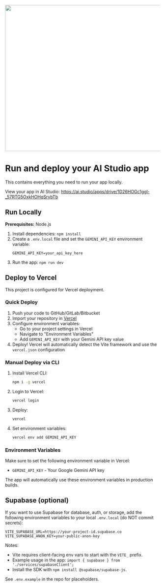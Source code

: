 <div align="center">
<img width="1200" height="475" alt="GHBanner" src="https://github.com/user-attachments/assets/0aa67016-6eaf-458a-adb2-6e31a0763ed6" />
</div>

# Run and deploy your AI Studio app

This contains everything you need to run your app locally.

View your app in AI Studio: https://ai.studio/apps/drive/1D26HOGc1ggl-_57RTG5OxkHOHqSrvbTb

## Run Locally

**Prerequisites:**  Node.js


1. Install dependencies:
   `npm install`
2. Create a `.env.local` file and set the `GEMINI_API_KEY` environment variable:
   ```
   GEMINI_API_KEY=your_api_key_here
   ```
3. Run the app:
   `npm run dev`

## Deploy to Vercel

This project is configured for Vercel deployment.

### Quick Deploy

1. Push your code to GitHub/GitLab/Bitbucket
2. Import your repository in [Vercel](https://vercel.com)
3. Configure environment variables:
   - Go to your project settings in Vercel
   - Navigate to "Environment Variables"
   - Add `GEMINI_API_KEY` with your Gemini API key value
4. Deploy! Vercel will automatically detect the Vite framework and use the `vercel.json` configuration

### Manual Deploy via CLI

1. Install Vercel CLI:
   ```bash
   npm i -g vercel
   ```

2. Login to Vercel:
   ```bash
   vercel login
   ```

3. Deploy:
   ```bash
   vercel
   ```

4. Set environment variables:
   ```bash
   vercel env add GEMINI_API_KEY
   ```

### Environment Variables

Make sure to set the following environment variable in Vercel:
- `GEMINI_API_KEY` - Your Google Gemini API key

The app will automatically use these environment variables in production builds.

## Supabase (optional)

If you want to use Supabase for database, auth, or storage, add the following environment variables to your local `.env.local` (do NOT commit secrets):

```
VITE_SUPABASE_URL=https://your-project-id.supabase.co
VITE_SUPABASE_ANON_KEY=your-public-anon-key
```

Notes:
- Vite requires client-facing env vars to start with the `VITE_` prefix.
- Example usage in the app: `import { supabase } from './services/supabaseClient';`
- Install the SDK with `npm install @supabase/supabase-js`.

See `.env.example` in the repo for placeholders.

